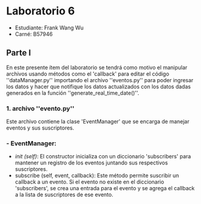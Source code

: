 # Laboratorio 6
- Estudiante: Frank Wang Wu
- Carné: B57946
  
## Parte I
En este presente ítem del laboratorio se tendrá como motivo el manipular archivos usando métodos como el 'callback' para editar el código ''dataManager.py'' importando el archivo ''eventos.py'' para poder ingresar los datos y hacer que notifique los datos actualizados con los datos dadas generados en la función ''generate_real_time_date()''.

### 1. archivo ''evento.py''
Este archivo contiene la clase 'EventManager' que se encarga de manejar eventos y sus suscriptores.

### - EventManager:
- *init (self)*: El constructor inicializa con un diccionario 'subscribers' para mantener un registro de los eventos juntando sus respectivos suscriptores.
- subscribe (self, event, callback): Este método permite suscribir un callback a un evento. Si el evento no existe en el diccionario 'subscribers', se crea una entrada para el evento y se agrega el callback a la lista de suscriptores de ese evento.
